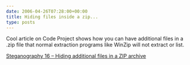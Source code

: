 ```yaml
---
date: 2006-04-26T07:28:00+00:00
title: Hiding files inside a zip...
type: posts
---
```

Cool article on Code Project shows how you can have additional files in a .zip file that normal extraction programs like WinZip will not extract or list.

[Steganography 16 – Hiding additional files in a ZIP archive](http://www.codeproject.com/csharp/steganodotnet16.asp)
